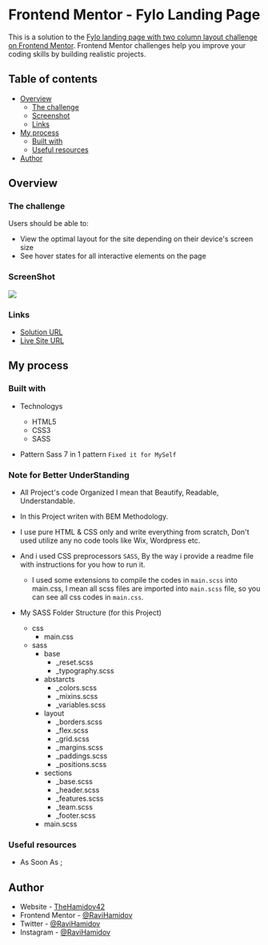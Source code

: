 # Frontend Mentor - Fylo Landing Page

This is a solution to the [Fylo landing page with two column layout challenge on Frontend Mentor](https://www.frontendmentor.io/challenges/fylo-landing-page-with-two-column-layout-5ca5ef041e82137ec91a50f5). Frontend Mentor challenges help you improve your coding skills by building realistic projects.

## Table of contents

- [Overview](#overview)
  - [The challenge](#the-challenge)
  - [Screenshot](#screenshot)
  - [Links](#links)
- [My process](#my-process)
  - [Built with](#built-with)
  - [Useful resources](#useful-resources)
- [Author](#author)

## Overview

### The challenge

Users should be able to:

- View the optimal layout for the site depending on their device's screen size
- See hover states for all interactive elements on the page

### ScreenShot

![](./design/desktop-design.png)

### Links

- [Solution URL](https://github.com/RaviHamidov/FyloLandingPage)
- [Live Site URL](https://ravihamidov.github.io/FyloLandingPage/)

## My process

### Built with

- Technologys

  - HTML5
  - CSS3
  - SASS

- Pattern Sass 7 in 1 pattern `Fixed it for MySelf`

### Note for Better UnderStanding

- All Project's code Organized I mean that Beautify, Readable, Understandable.

- In this Project writen with BEM Methodology.

- I use pure HTML & CSS only and write everything from scratch,
  Don't used utilize any no code tools like Wix, Wordpress etc.

- And i used CSS preprocessors `SASS`, By the way i provide a readme file with instructions for you how to run it.

  - I used some extensions to compile the codes in `main.scss` into main.css, I mean all scss files are imported into `main.scss` file, so you can see all css codes in `main.css`.

- My SASS Folder Structure (for this Project)
  - css
    - main.css
  - sass
    - base
      - \_reset.scss
      - \_typography.scss
    - abstarcts
      - \_colors.scss
      - \_mixins.scss
      - \_variables.scss
    - layout
      - \_borders.scss
      - \_flex.scss
      - \_grid.scss
      - \_margins.scss
      - \_paddings.scss
      - \_positions.scss
    - sections
      - \_base.scss
      - \_header.scss
      - \_features.scss
      - \_team.scss
      - \_footer.scss
    - main.scss

### Useful resources

- As Soon As ;

## Author

- Website - [TheHamidov42](thehamidov42.herokuapp.com)
- Frontend Mentor - [@RaviHamidov](https://www.frontendmentor.io/profile/@RaviHamidov)
- Twitter - [@RaviHamidov](https://www.twitter.com/@RaviHamidov)
- Instagram - [@RaviHamidov](https://www.instagram.com/ravihamidov/)
